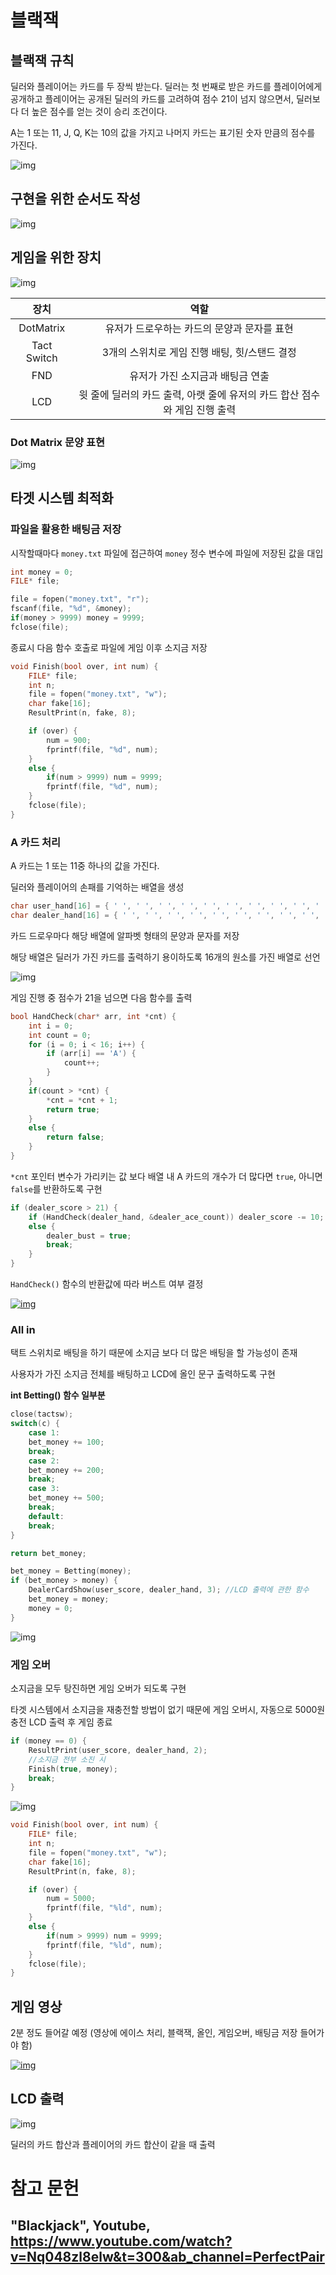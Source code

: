 # 블랙잭

## 블랙잭 규칙

딜러와 플레이어는 카드를 두 장씩 받는다. 딜러는 첫 번째로 받은 카드를 플레이어에게 공개하고 플레이어는 공개된 딜러의 카드를 고려하여 점수 21이 넘지 않으면서, 딜러보다 더 높은 점수를 얻는 것이 승리 조건이다.

A는 1 또는 11, J, Q, K는 10의 값을 가지고 나머지 카드는 표기된 숫자 만큼의 점수를 가진다.

![img](/doc/images/Blackjackdraw.gif)

## 구현을 위한 순서도 작성

![img](/doc/images/Flow.png)

## 게임을 위한 장치

![img](/doc/images/Blackjackoverview.png)

|장치|역할|
|:---:|:---:|
DotMatrix|유저가 드로우하는 카드의 문양과 문자를 표현
Tact Switch|3개의 스위치로 게임 진행 배팅, 힛/스탠드 결정
FND|유저가 가진 소지금과 배팅금 연출
LCD|윗 줄에 딜러의 카드 출력, 아랫 줄에 유저의 카드 합산 점수와 게임 진행 출력

### Dot Matrix 문양 표현

![img](/doc/images/Shape.jpg)

## 타겟 시스템 최적화

### 파일을 활용한 배팅금 저장

시작할때마다 `money.txt` 파일에 접근하여 `money` 정수 변수에 파일에 저장된 값을 대입

```c
int money = 0;
FILE* file;

file = fopen("money.txt", "r");
fscanf(file, "%d", &money);
if(money > 9999) money = 9999;
fclose(file);
```

종료시 다음 함수 호출로 파일에 게임 이후 소지금 저장

```c
void Finish(bool over, int num) {
    FILE* file;
    int n;
    file = fopen("money.txt", "w");
    char fake[16];
    ResultPrint(n, fake, 8);

    if (over) {
        num = 900;
        fprintf(file, "%d", num);
    }
    else {
        if(num > 9999) num = 9999;
        fprintf(file, "%d", num);
    }
    fclose(file);
}
```

### A 카드 처리

A 카드는 1 또는 11중 하나의 값을 가진다.

딜러와 플레이어의 손패를 기억하는 배열을 생성

```c
char user_hand[16] = { ' ', ' ', ' ', ' ', ' ', ' ', ' ', ' ', ' ', ' ', ' ', ' ', ' ', ' ', ' ', ' '};
char dealer_hand[16] = { ' ', ' ', ' ', ' ', ' ', ' ', ' ', ' ', ' ', ' ', ' ', ' ', ' ', ' ', ' ', ' '};
```

카드 드로우마다 해당 배열에 알파벳 형태의 문양과 문자를 저장

해당 배열은 딜러가 가진 카드를 출력하기 용이하도록 16개의 원소를 가진 배열로 선언

![img](/doc/images/Handarray.png)

게임 진행 중 점수가 21을 넘으면 다음 함수를 출력

```c
bool HandCheck(char* arr, int *cnt) {
    int i = 0;
    int count = 0;
    for (i = 0; i < 16; i++) {
        if (arr[i] == 'A') {
            count++;
        }
    }
    if(count > *cnt) {
        *cnt = *cnt + 1;
        return true;
    }
    else {
        return false;
    }
}
```

`*cnt` 포인터 변수가 가리키는 값 보다 배열 내 A 카드의 개수가 더 많다면 `true`, 아니면 `false`를 반환하도록 구현

```c
if (dealer_score > 21) {
    if (HandCheck(dealer_hand, &dealer_ace_count)) dealer_score -= 10;
    else {
        dealer_bust = true;
        break;
    }
}
```

`HandCheck()` 함수의 반환값에 따라 버스트 여부 결정

[![img](/doc/images/Acesum.png)](https://drive.google.com/file/d/1cvrr9nRUtiEZbGRDAiSb4vw71cQT0vEU/view?usp=sharing)


### All in

택트 스위치로 배팅을 하기 때문에 소지금 보다 더 많은 배팅을 할 가능성이 존재

사용자가 가진 소지금 전체를 배팅하고 LCD에 올인 문구 출력하도록 구현

**int Betting() 함수 일부분**
```c
close(tactsw);
switch(c) {
    case 1:
    bet_money += 100;
    break;
    case 2:
    bet_money += 200;
    break;
    case 3:
    bet_money += 500;
    break;
    default:
    break;
}

return bet_money;
```

```c
bet_money = Betting(money);
if (bet_money > money) {
    DealerCardShow(user_score, dealer_hand, 3); //LCD 출력에 관한 함수
    bet_money = money;
    money = 0;
}
```

![img](/doc/images/Allin.png)

### 게임 오버

소지금을 모두 탕진하면 게임 오버가 되도록 구현

타겟 시스템에서 소지금을 재충전할 방법이 없기 때문에 게임 오버시, 자동으로 5000원 충전 LCD 출력 후 게임 종료

```c
if (money == 0) {
    ResultPrint(user_score, dealer_hand, 2);
    //소지금 전부 소진 시
    Finish(true, money);
    break;
}
```

![img](/doc/images/Gameover.jpg)


```c
void Finish(bool over, int num) {
    FILE* file;
    int n;
    file = fopen("money.txt", "w");
    char fake[16];
    ResultPrint(n, fake, 8);

    if (over) {
        num = 5000;
        fprintf(file, "%ld", num);
    }
    else {
        if(num > 9999) num = 9999;
        fprintf(file, "%ld", num);
    }
    fclose(file);
}
```

## 게임 영상

2분 정도 들어갈 예정 (영상에 에이스 처리, 블랙잭, 올인, 게임오버, 배팅금 저장 들어가야 함)

[![img](/doc/images/Gamesum.png)](https://drive.google.com/file/d/1d7a-2UNXgk2TwRoEGJmOhqwIazAMlwUg/view?usp=sharing)


## LCD 출력
![img](/doc/images/Push.jpg)

딜러의 카드 합산과 플레이어의 카드 합산이 같을 때 출력

# 참고 문헌

## "Blackjack", Youtube, https://www.youtube.com/watch?v=Nq048zl8elw&t=300&ab_channel=PerfectPair